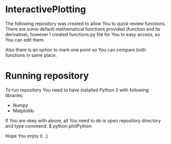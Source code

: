 # InteractivePlotting
The following repository was created to allow You to quick review functions. There are some default mathematical functions provided (function and its derivative), however I created functions.py file for You to easy access, so You can edit them. 

Also there is an option to mark one point so You can compare both functions in same place.

# Running repository 
To run repository You need to have installed Python 3 with following libraries:
  - Numpy
  - Matplotlib

If You are okey with above, all You need to do is open repository directory and type commend:
$ python plotPython

Hope You enjoy it. ;)
